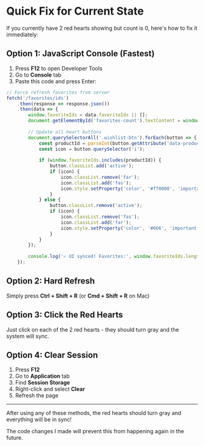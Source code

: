 # Quick Fix for Current State

If you currently have 2 red hearts showing but count is 0, here's how to fix it immediately:

## Option 1: JavaScript Console (Fastest)

1. Press **F12** to open Developer Tools
2. Go to **Console** tab
3. Paste this code and press Enter:

```javascript
// Force refresh favorites from server
fetch('/favorites/ids')
    .then(response => response.json())
    .then(data => {
        window.favoriteIds = data.favoriteIds || [];
        document.getElementById('favorites-count').textContent = window.favoriteIds.length;
        
        // Update all heart buttons
        document.querySelectorAll('.wishlist-btn').forEach(button => {
            const productId = parseInt(button.getAttribute('data-product-id'));
            const icon = button.querySelector('i');
            
            if (window.favoriteIds.includes(productId)) {
                button.classList.add('active');
                if (icon) {
                    icon.classList.remove('far');
                    icon.classList.add('fas');
                    icon.style.setProperty('color', '#ff0000', 'important');
                }
            } else {
                button.classList.remove('active');
                if (icon) {
                    icon.classList.remove('fas');
                    icon.classList.add('far');
                    icon.style.setProperty('color', '#666', 'important');
                }
            }
        });
        
        console.log('✓ UI synced! Favorites:', window.favoriteIds.length);
    });
```

## Option 2: Hard Refresh

Simply press **Ctrl + Shift + R** (or **Cmd + Shift + R** on Mac)

## Option 3: Click the Red Hearts

Just click on each of the 2 red hearts - they should turn gray and the system will sync.

## Option 4: Clear Session

1. Press **F12**
2. Go to **Application** tab
3. Find **Session Storage**
4. Right-click and select **Clear**
5. Refresh the page

---

After using any of these methods, the red hearts should turn gray and everything will be in sync!

The code changes I made will prevent this from happening again in the future.
